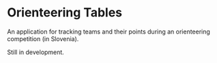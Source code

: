 # Orienteering Tables

An application for tracking teams and their points during an orienteering
competition (in Slovenia).

Still in development.
